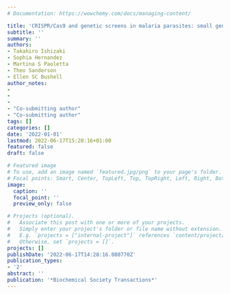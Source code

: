 ```yaml
---
# Documentation: https://wowchemy.com/docs/managing-content/

title: 'CRISPR/Cas9 and genetic screens in malaria parasites: small genomes, big impact'
subtitle: ''
summary: ''
authors:
- Takahiro Ishizaki
- Sophia Hernandez
- Martina S Paoletta
- Theo Sanderson
- Ellen SC Bushell
author_notes:
-
-
-
- "Co-submitting author"
- "Co-submitting author"
tags: []
categories: []
date: '2022-01-01'
lastmod: 2022-06-17T15:28:16+01:00
featured: false
draft: false

# Featured image
# To use, add an image named `featured.jpg/png` to your page's folder.
# Focal points: Smart, Center, TopLeft, Top, TopRight, Left, Right, BottomLeft, Bottom, BottomRight.
image:
  caption: ''
  focal_point: ''
  preview_only: false

# Projects (optional).
#   Associate this post with one or more of your projects.
#   Simply enter your project's folder or file name without extension.
#   E.g. `projects = ["internal-project"]` references `content/project/deep-learning/index.md`.
#   Otherwise, set `projects = []`.
projects: []
publishDate: '2022-06-17T14:28:16.080770Z'
publication_types:
- '2'
abstract: ''
publication: '*Biochemical Society Transactions*'
---
```

